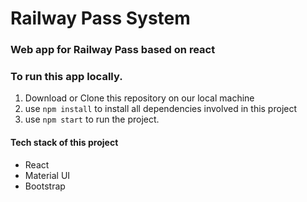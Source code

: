 # Railway Pass System

### Web app for Railway Pass based on react

### To run this app locally.
1) Download or Clone this repository on our local machine
2) use `npm install` to install all dependencies involved in this project
3) use `npm start` to run the project.

#### Tech stack of this project
- React
- Material UI 
- Bootstrap

